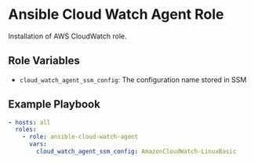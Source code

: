 Ansible Cloud Watch Agent Role
==============================

Installation of AWS CloudWatch role.

## Role Variables

- `cloud_watch_agent_ssm_config`: The configuration name stored in SSM

## Example Playbook

```yaml
- hosts: all
  roles:
    - role: ansible-cloud-watch-agent
      vars:
        cloud_watch_agent_ssm_config: AmazonCloudWatch-LinuxBasic
```
